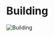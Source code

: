 # Building

![Building](https://github.com/user-attachments/assets/790ba685-d715-4966-81f8-b875631d5533)
